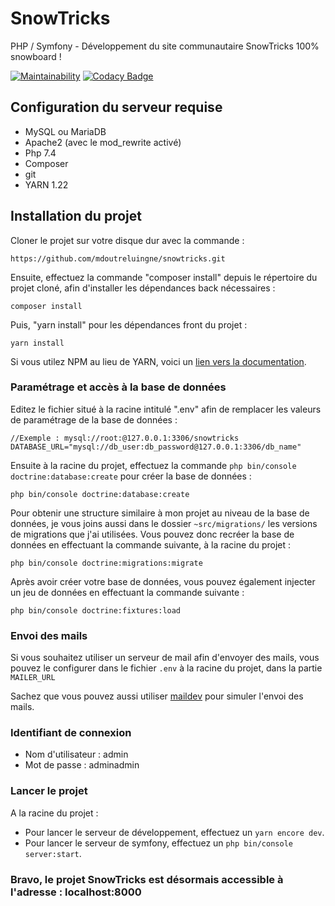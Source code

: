 # SnowTricks

PHP / Symfony - Développement du site communautaire SnowTricks 100% snowboard !

[![Maintainability](https://api.codeclimate.com/v1/badges/0748f3f0091e2f944154/maintainability)](https://codeclimate.com/github/mdoutreluingne/snowtricks/maintainability)
[![Codacy Badge](https://app.codacy.com/project/badge/Grade/9c2b5c04e4f84ffe88c762165070a2d5)](https://www.codacy.com/gh/mdoutreluingne/snowtricks/dashboard?utm_source=github.com&utm_medium=referral&utm_content=mdoutreluingne/snowtricks&utm_campaign=Badge_Grade)

## Configuration du serveur requise

*   MySQL ou MariaDB
*   Apache2 (avec le mod_rewrite activé)
*   Php 7.4
*   Composer
*   git
*   YARN 1.22

## Installation du projet

Cloner le projet sur votre disque dur avec la commande :
```text
https://github.com/mdoutreluingne/snowtricks.git
```

Ensuite, effectuez la commande "composer install" depuis le répertoire du projet cloné, afin d'installer les dépendances back nécessaires :
```text
composer install
```

Puis, "yarn install" pour les dépendances front du projet :
```text
yarn install
```

Si vous utilez NPM au lieu de YARN, voici un [lien vers la documentation](https://symfony.com/doc/current/frontend/encore/installation.html#installing-encore-in-symfony-applications).

### Paramétrage et accès à la base de données

Editez le fichier situé à la racine intitulé ".env" afin de remplacer les valeurs de paramétrage de la base de données :

````text
//Exemple : mysql://root:@127.0.0.1:3306/snowtricks
DATABASE_URL="mysql://db_user:db_password@127.0.0.1:3306/db_name"
````

Ensuite à la racine du projet, effectuez la commande `php bin/console doctrine:database:create` pour créer la base de données :

````text
php bin/console doctrine:database:create
````

Pour obtenir une structure similaire à mon projet au niveau de la base de données, je vous joins aussi dans le dossier `~src/migrations/` les versions de migrations que j'ai utilisées. Vous pouvez donc recréer la base de données en effectuant la commande suivante, à la racine du projet :

```text
php bin/console doctrine:migrations:migrate
```

Après avoir créer votre base de données, vous pouvez également injecter un jeu de données en effectuant la commande suivante :

```text
php bin/console doctrine:fixtures:load
```

### Envoi des mails

Si vous souhaitez utiliser un serveur de mail afin d'envoyer des mails, vous pouvez le configurer dans le fichier `.env` à la racine du projet, dans la partie `MAILER_URL`

Sachez que vous pouvez aussi utiliser [maildev](https://www.npmjs.com/package/maildev) pour simuler l'envoi des mails.

### Identifiant de connexion

*   Nom d'utilisateur : admin
*   Mot de passe : adminadmin

### Lancer le projet

A la racine du projet :

*   Pour lancer le serveur de développement, effectuez un `yarn encore dev`.
*   Pour lancer le serveur de symfony, effectuez un `php bin/console server:start`.

### Bravo, le projet SnowTricks est désormais accessible à l'adresse : localhost:8000
